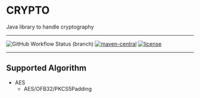 # CRYPTO
Java library to handle cryptography

---

![GitHub Workflow Status (branch)](https://img.shields.io/github/workflow/status/NicHub-Semprini/crypto/CI/main)
[![maven-central](https://img.shields.io/badge/maven--central-1.0.0-orange.svg)](https://mvnrepository.com/artifact/io.github.NicHub-Semprini/crypto)
[![license](https://img.shields.io/badge/license-Apache%202.0-blue.svg)](https://www.apache.org/licenses/LICENSE-2.0)

---

## Supported Algorithm
* AES
    * AES/OFB32/PKCS5Padding
